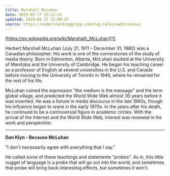 ```yaml
---
title: Marshall McLuhan
date: 2019-05-17 15:12:15
updated: 2019-05-17 21:09:47
source: https://understandinggroup.com/tug-talks/webvisions/
---
```

[https://en.wikipedia.org/wiki/Marshall\_McLuhan][1]

Herbert Marshall McLuhan (July 21, 1911 – December 31, 1980) was a Canadian philosopher. His work is one of the cornerstones of the study of media theory. Born in Edmonton, Alberta, McLuhan studied at the University of Manitoba and the University of Cambridge. He began his teaching career as a professor of English at several universities in the U.S. and Canada before moving to the University of Toronto in 1946, where he remained for the rest of his life.

McLuhan coined the expression "the medium is the message" and the term global village, and predicted the World Wide Web almost 30 years before it was invented. He was a fixture in media discourse in the late 1960s, though his influence began to wane in the early 1970s. In the years after his death, he continued to be a controversial figure in academic circles. With the arrival of the Internet and the World Wide Web, interest was renewed in his work and perspective.

* * *

__Dan Klyn - Because McLuhan__

"I don't necessarily agree with everything that I say."

He called some of these teachings and statements "probes". As in, this little nugget of language is a probe that will go out into the world, and sometimes that probe will bring back interesting effects, but sometimes it won't.

[1]: https://en.wikipedia.org/wiki/Marshall_McLuhan